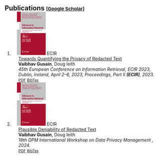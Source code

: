 <h2 id="publications" style="margin: 2px 0px -15px;">Publications <temp style="font-size:15px;">[</temp><a href="https://scholar.google.com/citations?user=TihNNNYAAAAJ" target="_blank" style="font-size:15px;">Google Scholar</a><temp style="font-size:15px;">]</temp><temp style="font-size:15px;"></temp></h2>

<div class="publications">
<ol class="bibliography">

<li>
<div class="pub-row">
  <div class="col-sm-3 abbr" style="position: relative;padding-right: 15px;padding-left: 15px;">
    <img src="springerimage.jpg" class="teaser img-fluid z-depth-1">
            <abbr class="badge">ECIR</abbr>
  </div>
  <div class="col-sm-9" style="position: relative;padding-right: 15px;padding-left: 20px;">
      <div class="title"><a href="https://www.scss.tcd.ie/Doug.Leith/pubs/ecis23.pdf">Towards Quantifying the Privacy of Redacted Text</a></div>
      <div class="author"><strong>Vaibhav Gusain</strong>, Doug leith</div>
      <div class="periodical"><em>45th European Conference on Information Retrieval, ECIR 2023, Dublin, Ireland, April 2–6, 2023, Proceedings, Part II <strong>(ECIR)</strong>, 2023.</em>
      </div>
    <div class="links">
      <a href="https://www.scss.tcd.ie/Doug.Leith/pubs/ecis23.pdf" class="btn btn-sm z-depth-0" role="button" target="_blank" style="font-size:12px;">PDF</a>
      <a href="https://www.scss.tcd.ie/Doug.Leith/bibtex.php?id=1132" class="btn btn-sm z-depth-0" role="button" target="_blank" style="font-size:12px;">BibTex</a> 
    </div>
  </div>
</div>
</li>
  
<li>
<div class="pub-row">
  <div class="col-sm-3 abbr" style="position: relative;padding-right: 15px;padding-left: 15px;">
    <img src="springerimage.jpg" class="teaser img-fluid z-depth-1">
            <abbr class="badge">ECIR</abbr>
  </div>
  <div class="col-sm-9" style="position: relative;padding-right: 15px;padding-left: 20px;">
      <div class="title"><a href="https://www.scss.tcd.ie/Doug.Leith/pubs/ecis23.pdf">Plausible Deniability of Redacted Text</a></div>
      <div class="author"><strong>Vaibhav Gusain</strong>, Doug leith</div>
      <div class="periodical"><em> 19th DPM International Workshop on Data Privacy Management </strong>, 2024.</em>
      </div>
    <div class="links">
      <a href="https://www.scss.tcd.ie/Doug.Leith/pubs/ecis23.pdf" class="btn btn-sm z-depth-0" role="button" target="_blank" style="font-size:12px;">PDF</a>
      <a href="https://www.scss.tcd.ie/Doug.Leith/bibtex.php?id=1142" class="btn btn-sm z-depth-0" role="button" target="_blank" style="font-size:12px;">BibTex</a> 
    </div>
  </div>
</div>
</li>
<br>

</ol>
</div>

